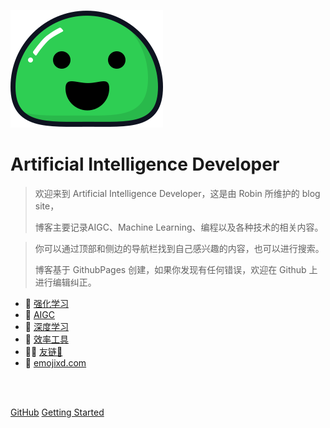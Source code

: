 ![logo](_media/icon.svg)

# Artificial Intelligence Developer

>欢迎来到 Artificial Intelligence Developer，这是由 Robin 所维护的 blog site，
>
>博客主要记录AIGC、Machine Learning、编程以及各种技术的相关内容。

>你可以通过顶部和侧边的导航栏找到自己感兴趣的内容，也可以进行搜索。
>
>博客基于 GithubPages 创建，如果你发现有任何错误，欢迎在 Github 上进行编辑纠正。


- 🤖 [强化学习](deep-rl/)
- 🦄 [AIGC](aigc/)
- 🐾 [深度学习](deeplearning/)
- 🧰 [效率工具](toolbox/)
- 🐻‍❄️ [友链🔗](links.md)
- 🤗 [emojixd.com](https://emojixd.com/)


<br>
<span id="busuanzi_container_site_pv" style='display:none'>
    👀 本站总访问量：<span id="busuanzi_value_site_pv"></span> 次
</span>
<span id="busuanzi_container_site_uv" style='display:none'>
    | 🚴‍♂️ 本站总访客数：<span id="busuanzi_value_site_uv"></span> 人
</span>
<br>

[GitHub](https://github.com/jianzhnie/llmtech)
[Getting Started](deep-rl/)
